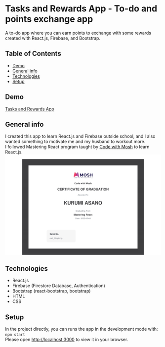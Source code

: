 # Tasks and Rewards App - To-do and points exchange app

A to-do app where you can earn points to exchange with some rewards created with React.js, Firebase, and Bootstrap.

## Table of Contents

- [Demo](#demo)
- [General info](#general-info)
- [Technologies](#technologies)
- [Setup](#setup)

## Demo

[Tasks and Rewards App](https://tasks-and-rewards.web.app/)

## General info

I created this app to learn React.js and Firebase outside school, and I also wanted something to motivate me and my husband to workout more.  
I followed Mastering React program taught by [Code with Mosh](https://codewithmosh.com/) to learn React.js.
![Code with Mosh Certificate](./img/certificate-of-completion-for-mastering-react.png)

## Technologies

- React.js
- Firebase (Firestore Database, Authentication)
- Bootstrap (react-bootstrap, bootstrap)
- HTML
- CSS

## Setup

In the project directly, you can runs the app in the development mode with: `npm start`  
Please open [http://localhost:3000](http://localhost:3000) to view it in your browser.

